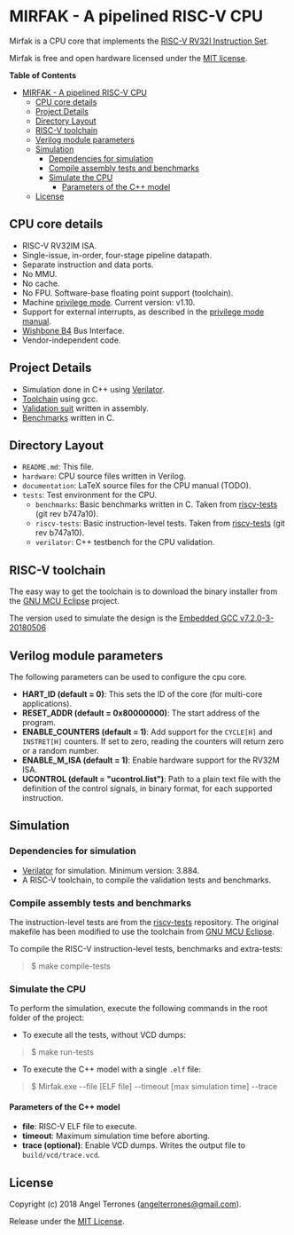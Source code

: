 # MIRFAK - A pipelined RISC-V CPU

Mirfak is a CPU core that implements the [RISC-V RV32I Instruction
Set](http://riscv.org/).

Mirfak is free and open hardware licensed under the [MIT
license](https://en.wikipedia.org/wiki/MIT_License).

<!-- markdown-toc start - Don't edit this section. Run M-x markdown-toc-refresh-toc -->
**Table of Contents**

- [MIRFAK - A pipelined RISC-V CPU](#mirfak---a-pipelined-risc-v-cpu)
    - [CPU core details](#cpu-core-details)
    - [Project Details](#project-details)
    - [Directory Layout](#directory-layout)
    - [RISC-V toolchain](#risc-v-toolchain)
    - [Verilog module parameters](#verilog-module-parameters)
    - [Simulation](#simulation)
        - [Dependencies for simulation](#dependencies-for-simulation)
        - [Compile assembly tests and benchmarks](#compile-assembly-tests-and-benchmarks)
        - [Simulate the CPU](#simulate-the-cpu)
            - [Parameters of the C++ model](#parameters-of-the-c-model)
    - [License](#license)

<!-- markdown-toc end -->

## CPU core details

- RISC-V RV32IM ISA.
- Single-issue, in-order, four-stage pipeline datapath.
- Separate instruction and data ports.
- No MMU.
- No cache.
- No FPU. Software-base floating point support (toolchain).
- Machine [privilege mode](https://riscv.org/specifications/privileged-isa/).
  Current version: v1.10.
- Support for external interrupts, as described in the [privilege mode
  manual](https://riscv.org/specifications/privileged-isa/).
- [Wishbone B4](https://www.ohwr.org/attachments/179/wbspec_b4.pdf) Bus Interface.
- Vendor-independent code.

## Project Details

- Simulation done in C++ using
  [Verilator](https://www.veripool.org/wiki/verilator).
- [Toolchain](http://riscv.org/software-tools/) using gcc.
- [Validation suit](http://riscv.org/software-tools/riscv-tests/) written in
  assembly.
- [Benchmarks](http://riscv.org/software-tools/riscv-tests/) written in C.

## Directory Layout

- `README.md`: This file.
- `hardware`: CPU source files written in Verilog.
- `documentation`: LaTeX source files for the CPU manual (TODO).
- `tests`: Test environment for the CPU.
    - `benchmarks`: Basic benchmarks written in C. Taken from
      [riscv-tests](http://riscv.org/software-tools/riscv-tests/) (git rev
      b747a10).
    - `riscv-tests`: Basic instruction-level tests. Taken from
      [riscv-tests](http://riscv.org/software-tools/riscv-tests/) (git rev
      b747a10).
    - `verilator`: C++ testbench for the CPU validation.

## RISC-V toolchain

The easy way to get the toolchain is to download the binary installer from the
[GNU MCU Eclipse](https://gnu-mcu-eclipse.github.io/) project.

The version used to simulate the design is the [Embedded GCC
v7.2.0-3-20180506](https://gnu-mcu-eclipse.github.io/blog/2018/05/06/riscv-none-gcc-v7-2-0-3-20180506-released/)

## Verilog module parameters

The following parameters can be used to configure the cpu core.

- **HART_ID (default = 0)**: This sets the ID of the core (for multi-core applications).
- **RESET_ADDR (default = 0x80000000)**: The start address of the program.
- **ENABLE_COUNTERS (default = 1)**: Add support for the `CYCLE[H]` and `INSTRET[H]` counters. If set to zero,
reading the counters will return zero or a random number.
- **ENABLE\_M\_ISA (default = 1)**: Enable hardware support for the RV32M ISA.
- **UCONTROL (default = "ucontrol.list")**: Path to a plain text file with the definition of the control signals, in binary
format, for each supported instruction.

## Simulation
### Dependencies for simulation

- [Verilator](https://www.veripool.org/wiki/verilator) for simulation. Minimum
  version: 3.884.
- A RISC-V toolchain, to compile the validation tests and benchmarks.

### Compile assembly tests and benchmarks
The instruction-level tests are from the
[riscv-tests](http://riscv.org/software-tools/riscv-tests/) repository.
The original makefile has been modified to use the toolchain from [GNU MCU
Eclipse](https://gnu-mcu-eclipse.github.io/).

To compile the RISC-V instruction-level tests, benchmarks and extra-tests:

> $ make compile-tests

### Simulate the CPU
To perform the simulation, execute the following commands in the root folder of
the project:

- To execute all the tests, without VCD dumps:

> $ make run-tests

- To execute the C++ model with a single `.elf` file:

> $ Mirfak.exe --file [ELF file] --timeout [max simulation time] --trace

#### Parameters of the C++ model

- **file**: RISC-V ELF file to execute.
- **timeout**: Maximum simulation time before aborting.
- **trace (optional)**: Enable VCD dumps. Writes the output file to `build/vcd/trace.vcd`.

## License

Copyright (c) 2018 Angel Terrones (<angelterrones@gmail.com>).

Release under the [MIT License](MITlicense.md).
